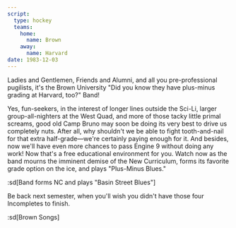 ```yaml
---
script:
  type: hockey
  teams:
    home:
      name: Brown
    away:
      name: Harvard
date: 1983-12-03
---
```


Ladies and Gentlemen, Friends and Alumni, and all you pre-professional pugilists, it's the Brown University "Did you know they have plus-minus grading at Harvard, too?" Band!

Yes, fun-seekers, in the interest of longer lines outside the Sci-Li, larger group-all-nighters at the West Quad, and more of those tacky little primal screams, good old Camp Bruno may soon be doing its very best to drive us completely nuts. After all, why shouldn't we be able to fight tooth-and-nail for that extra half-grade—we're certainly paying enough for it. And besides, now we'll have even more chances to pass Engine 9 without doing any work! Now that's a free educational environment for you. Watch now as the band mourns the imminent demise of the New Curriculum, forms its favorite grade option on the ice, and plays "Plus-Minus Blues."

:sd[Band forms NC and plays "Basin Street Blues"]

Be back next semester, when you'll wish you didn't have those four Incompletes to finish.

:sd[Brown Songs]
